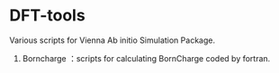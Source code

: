 # DFT-tools
Various scripts for Vienna Ab initio Simulation Package.
1. Borncharge ：scripts for calculating BornCharge coded by fortran.

